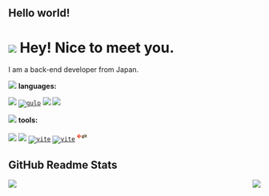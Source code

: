 ## Hello world!
<!--
**takumi000000/takumi000000** is a ✨ _special_ ✨ repository because its `README.md` (this file) appears on your GitHub profile.

Here are some ideas to get you started:

- 🔭 I’m currently working on ...
- 🌱 I’m currently learning ...
- 👯 I’m looking to collaborate on ...
- 🤔 I’m looking for help with ...
- 💬 Ask me about ...
- 📫 How to reach me: ...
- 😄 Pronouns: ...
- ⚡ Fun fact: ...
-->

<h1><img src="https://emojis.slackmojis.com/emojis/images/1520808873/3643/cool-doge.gif?1520808873" width="30"/> Hey! Nice to meet you.</h1>


I am a back-end developer from Japan.

<p>
  <img src="https://emojis.slackmojis.com/emojis/images/1614045260/14409/kirbythink.gif?1614045260" width="30"/>
  <strong>languages: </strong>
</p>
<p>
   <code><a target="_blank" rel="noopener noreferrer" href="https://emojis.slackmojis.com/emojis/images/1450319445/31/ruby.png?1450319445"><img height="20" src="https://emojis.slackmojis.com/emojis/images/1450319445/31/ruby.png?1450319445" style="max-width: 100%;"></a></code>
  <code><a target="_blank" rel="noopener noreferrer" title="gulp" href="hhttps://emojis.slackmojis.com/emojis/images/1450319444/32/python.png?1450319444"><img height="20" src="https://emojis.slackmojis.com/emojis/images/1450319444/32/python.png?1450319444" alt="gulp" style="max-width: 100%;"></a></code>
   <code><a target="_blank" rel="noopener noreferrer" href="https://emojis.slackmojis.com/emojis/images/1535719209/4570/dartlang.png?1535719209"><img height="20" src="https://emojis.slackmojis.com/emojis/images/1535719209/4570/dartlang.png?1535719209" style="max-width: 100%;"></a></code>
   <code><a target="_blank" rel="noopener noreferrer" href="https://emojis.slackmojis.com/emojis/images/1450441296/151/javascript.png?1450441296"><img height="20" src="https://emojis.slackmojis.com/emojis/images/1450441296/151/javascript.png?1450441296" style="max-width: 100%;"></a></code>

</p>


<p>
  <img src="https://emojis.slackmojis.com/emojis/images/1623587399/44665/kirby_hi.gif?1623587399" width="30"/>
  <strong>tools: </strong>
</p>
<p>
  <code><a target="_blank" rel="noopener noreferrer" title="vue" href="https://emojis.slackmojis.com/emojis/images/1470349963/724/vsonline.png?1470349963"><img height="20" src="https://emojis.slackmojis.com/emojis/images/1470349963/724/vsonline.png?1470349963" style="max-width: 100%;"></a></code>
  <code><a target="_blank" rel="noopener noreferrer" href="https://emojis.slackmojis.com/emojis/images/1467305311/619/ruby_on_rails.png?1467305311"><img height="20" src="https://emojis.slackmojis.com/emojis/images/1467305311/619/ruby_on_rails.png?1467305311" style="max-width: 100%;"></a></code>
  <code><a target="_blank" rel="noopener noreferrer" title="vite" href="https://emojis.slackmojis.com/emojis/images/1493026598/2124/android.png?1493026598"><img height="20" src="https://emojis.slackmojis.com/emojis/images/1493026598/2124/android.png?1493026598" alt="vite" data-canonical-src="https://vitejs.dev/logo.svg" style="max-width: 100%;"></a></code>
  <code><a target="_blank" rel="noopener noreferrer" title="vite" href="https://emojis.slackmojis.com/emojis/images/1536476349/4627/ios.png?1536476349"><img height="20" src="https://emojis.slackmojis.com/emojis/images/1536476349/4627/ios.png?1536476349" alt="vite" data-canonical-src="https://vitejs.dev/logo.svg" style="max-width: 100%;"></a></code>
  <code><a target="_blank" rel="noopener noreferrer" title="git" href="https://raw.githubusercontent.com/github/explore/80688e429a7d4ef2fca1e82350fe8e3517d3494d/topics/git/git.png"><img height="20" src="https://raw.githubusercontent.com/github/explore/80688e429a7d4ef2fca1e82350fe8e3517d3494d/topics/git/git.png" alt="git" style="max-width: 100%;"></a></code>
</p>

## GitHub Readme Stats

<img src="https://github-stats.liuli.lol/api?username=takumi000000&theme=html&show_icons=true&include_all_commits=true&count_private=true" align="left">
<img src="https://github-readme-stats.vercel.app/api/top-langs/?username=takumi000000&layout=default" align="right">
